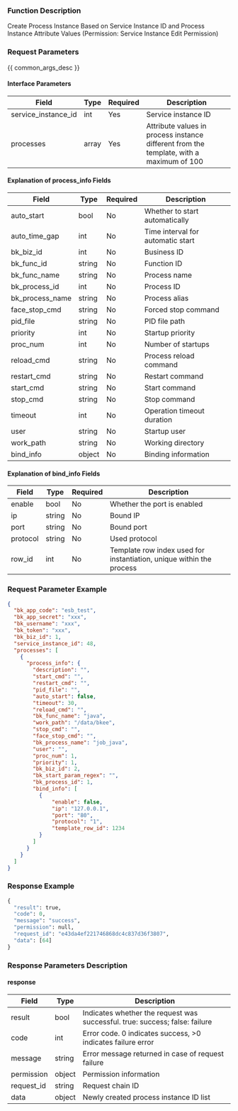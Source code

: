 ### Function Description

Create Process Instance Based on Service Instance ID and Process Instance Attribute Values (Permission: Service Instance Edit Permission)

### Request Parameters

{{ common_args_desc }}

#### Interface Parameters

| Field               | Type  | Required | Description                                                  |
| ------------------- | ----- | -------- | ------------------------------------------------------------ |
| service_instance_id | int   | Yes      | Service instance ID                                          |
| processes           | array | Yes      | Attribute values in process instance different from the template, with a maximum of 100 |

#### Explanation of process_info Fields

| Field               | Type   | Required | Description                       |
| ------------------- | ------ | -------- | --------------------------------- |
| auto_start          | bool   | No       | Whether to start automatically    |
| auto_time_gap       | int    | No       | Time interval for automatic start |
| bk_biz_id           | int    | No       | Business ID                       |
| bk_func_id          | string | No       | Function ID                       |
| bk_func_name        | string | No       | Process name                      |
| bk_process_id       | int    | No       | Process ID                        |
| bk_process_name     | string | No       | Process alias                     |
| face_stop_cmd       | string | No       | Forced stop command               |
| pid_file            | string | No       | PID file path                     |
| priority            | int    | No       | Startup priority                  |
| proc_num            | int    | No       | Number of startups                |
| reload_cmd          | string | No       | Process reload command            |
| restart_cmd         | string | No       | Restart command                   |
| start_cmd           | string | No       | Start command                     |
| stop_cmd            | string | No       | Stop command                      |
| timeout             | int    | No       | Operation timeout duration        |
| user                | string | No       | Startup user                      |
| work_path           | string | No       | Working directory                 |
| bind_info           | object | No       | Binding information               |

#### Explanation of bind_info Fields

| Field    | Type   | Required | Description                                                  |
| -------- | ------ | -------- | ------------------------------------------------------------ |
| enable   | bool   | No       | Whether the port is enabled                                  |
| ip       | string | No       | Bound IP                                                     |
| port     | string | No       | Bound port                                                   |
| protocol | string | No       | Used protocol                                                |
| row_id   | int    | No       | Template row index used for instantiation, unique within the process |

### Request Parameter Example

```json
{
  "bk_app_code": "esb_test",
  "bk_app_secret": "xxx",
  "bk_username": "xxx",
  "bk_token": "xxx",
  "bk_biz_id": 1,
  "service_instance_id": 48,
  "processes": [
    {
      "process_info": {
        "description": "",
        "start_cmd": "",
        "restart_cmd": "",
        "pid_file": "",
        "auto_start": false,
        "timeout": 30,
        "reload_cmd": "",
        "bk_func_name": "java",
        "work_path": "/data/bkee",
        "stop_cmd": "",
        "face_stop_cmd": "",
        "bk_process_name": "job_java",
        "user": "",
        "proc_num": 1,
        "priority": 1,
        "bk_biz_id": 2,
        "bk_start_param_regex": "",
        "bk_process_id": 1,
        "bind_info": [
          {
              "enable": false,
              "ip": "127.0.0.1",
              "port": "80",
              "protocol": "1",
              "template_row_id": 1234
          }
        ]
      }
    }
  ]
}
```

### Response Example

```python
{
  "result": true,
  "code": 0,
  "message": "success",
  "permission": null,
  "request_id": "e43da4ef221746868dc4c837d36f3807",
  "data": [64]
}
```

### Response Parameters Description

#### response

| Field       | Type   | Description                                                  |
| ---------- | ------ | ------------------------------------------------------------ |
| result     | bool   | Indicates whether the request was successful. true: success; false: failure |
| code       | int    | Error code. 0 indicates success, >0 indicates failure error  |
| message    | string | Error message returned in case of request failure            |
| permission | object | Permission information                                       |
| request_id | string | Request chain ID                                             |
| data       | object | Newly created process instance ID list                       |